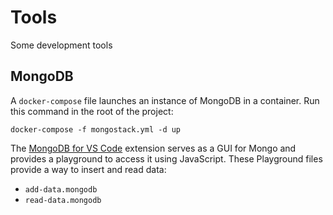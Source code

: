 # Tools

Some development tools

## MongoDB

A `docker-compose` file launches an instance of MongoDB in a container. Run this command in the root of the project:

    docker-compose -f mongostack.yml -d up

The [MongoDB for VS Code](https://marketplace.visualstudio.com/items?itemName=mongodb.mongodb-vscode) extension serves as a GUI for Mongo and provides a playground to access it using JavaScript. These Playground files provide a way to insert and read data:

* `add-data.mongodb`
* `read-data.mongodb`
